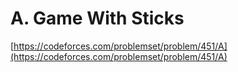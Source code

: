 # A. Game With Sticks

[https://codeforces.com/problemset/problem/451/A](https://codeforces.com/problemset/problem/451/A)

